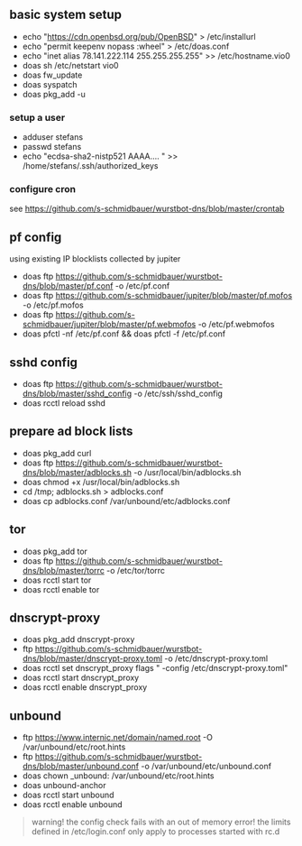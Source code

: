 ## basic system setup
* echo "https://cdn.openbsd.org/pub/OpenBSD" > /etc/installurl
* echo "permit keepenv nopass :wheel" > /etc/doas.conf
* echo "inet alias 78.141.222.114 255.255.255.255" >> /etc/hostname.vio0
* doas sh /etc/netstart vio0
* doas fw_update
* doas syspatch
* doas pkg_add -u

### setup a user
* adduser stefans
* passwd stefans
* echo "ecdsa-sha2-nistp521 AAAA.... " >> /home/stefans/.ssh/authorized_keys

### configure cron
see https://github.com/s-schmidbauer/wurstbot-dns/blob/master/crontab

## pf config
using existing IP blocklists collected by jupiter
* doas ftp https://github.com/s-schmidbauer/wurstbot-dns/blob/master/pf.conf -o /etc/pf.conf
* doas ftp https://github.com/s-schmidbauer/jupiter/blob/master/pf.mofos -o /etc/pf.mofos
* doas ftp https://github.com/s-schmidbauer/jupiter/blob/master/pf.webmofos -o /etc/pf.webmofos
* doas pfctl -nf /etc/pf.conf && doas pfctl -f /etc/pf.conf

## sshd config
* doas ftp https://github.com/s-schmidbauer/wurstbot-dns/blob/master/sshd_config -o /etc/ssh/sshd_config
* doas rcctl reload sshd

## prepare ad block lists
* doas pkg_add curl
* doas ftp https://github.com/s-schmidbauer/wurstbot-dns/blob/master/adblocks.sh -o /usr/local/bin/adblocks.sh
* doas chmod +x /usr/local/bin/adblocks.sh
* cd /tmp; adblocks.sh > adblocks.conf
* doas cp adblocks.conf /var/unbound/etc/adblocks.conf

## tor
* doas pkg_add tor
* doas ftp https://github.com/s-schmidbauer/wurstbot-dns/blob/master/torrc -o /etc/tor/torrc
* doas rcctl start tor
* doas rcctl enable tor

## dnscrypt-proxy 
* doas pkg_add dnscrypt-proxy
* ftp https://github.com/s-schmidbauer/wurstbot-dns/blob/master/dnscrypt-proxy.toml -o /etc/dnscrypt-proxy.toml
* doas rcctl set dnscrypt_proxy flags " -config /etc/dnscrypt-proxy.toml"
* doas rcctl start dnscrypt_proxy
* doas rcctl enable dnscrypt_proxy

## unbound 
* ftp https://www.internic.net/domain/named.root -O /var/unbound/etc/root.hints
* ftp https://github.com/s-schmidbauer/wurstbot-dns/blob/master/unbound.conf -o /var/unbound/etc/unbound.conf
* doas chown _unbound: /var/unbound/etc/root.hints
* doas unbound-anchor
* doas rcctl start unbound
* doas rcctl enable unbound

> warning! the config check fails with an out of memory error!
> the limits defined in /etc/login.conf only apply to processes started with rc.d
